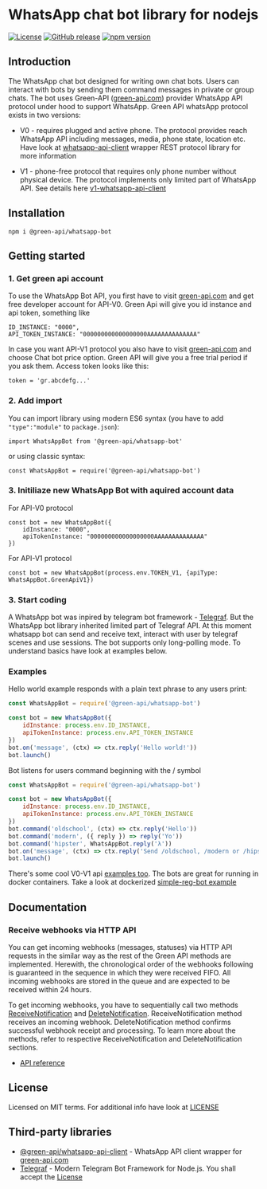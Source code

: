 # WhatsApp chat bot library for nodejs
[![License](https://img.shields.io/badge/License-MIT-yellow.svg)](https://github.com/green-api/whatsapp-bot/blob/master/LICENSE)
[![GitHub release](https://img.shields.io/github/v/release/green-api/whatsapp-bot.svg)](https://github.com/green-api/whatsapp-bot/releases)
[![npm version](https://badge.fury.io/js/%40green-api%2Fwhatsapp-bot.svg)](https://www.npmjs.com/package/@green-api/whatsapp-bot)


## Introduction

The WhatsApp chat bot designed for writing own chat bots. Users can interact with bots by sending them command messages in private or group chats. The bot uses Green-API ([green-api.com](https://green-api.com)) provider WhatsApp API protocol under hood to support WhatsApp. Green API whatsApp protocol exists in two versions: 
* V0 - requires plugged and active phone. The protocol provides reach WhatsApp API including messages, media, phone state, location etc. Have look at  [whatsapp-api-client](https://github.com/green-api/whatsapp-api-client) wrapper REST protocol library for more information
- V1  - phone-free protocol that requires only phone number without physical device. The protocol implements only limited part of WhatsApp API. See details here [v1-whatsapp-api-client](https://github.com/green-api/v1-whatsapp-api-client) 

## Installation

```
npm i @green-api/whatsapp-bot
```

## Getting started  

### 1. Get green api account

To use the WhatsApp Bot API, you first have to visit [green-api.com](https://green-api.com) and get free developer account for API-V0. Green Api will give you id instance and api token, something like 
```
ID_INSTANCE: "0000",
API_TOKEN_INSTANCE: "000000000000000000AAAAAAAAAAAAAA"
```

In case you want API-V1 protocol you also have to visit [green-api.com](https://green-api.com) and choose Chat bot price option. Green API will give you a free trial period if you ask them. Access token looks like this:
```
token = 'gr.abcdefg...'
```

### 2. Add import

You can import library using modern ES6 syntax (you have to add ``"type":"module"`` to ``package.json``):
```
import WhatsAppBot from '@green-api/whatsapp-bot'
```
or using classic syntax:
```
const WhatsAppBot = require('@green-api/whatsapp-bot')
```
### 3. Initiliaze new WhatsApp Bot with aquired account data

For API-V0 protocol
```
const bot = new WhatsAppBot({
    idInstance: "0000",
    apiTokenInstance: "000000000000000000AAAAAAAAAAAAAA"
})
```
For API-V1 protocol
```
const bot = new WhatsAppBot(process.env.TOKEN_V1, {apiType: WhatsAppBot.GreenApiV1})
```

### 3. Start coding

A WhatsApp bot was inpired by telegram bot framework - [Telegraf](https://telegraf.js.org). But the WhatsApp bot library inherited limited part of Telegraf API. At this moment whatsapp bot can send and receive text, interact with user by telegraf scenes and use sessions. The bot supports only long-polling mode. To understand basics have look at examples below.

### Examples
Hello world example responds with a plain text phrase to any users print:

```js
const WhatsAppBot = require('@green-api/whatsapp-bot')

const bot = new WhatsAppBot({
    idInstance: process.env.ID_INSTANCE,
    apiTokenInstance: process.env.API_TOKEN_INSTANCE
})
bot.on('message', (ctx) => ctx.reply('Hello world!'))
bot.launch()
```
Bot listens for users command beginning with the / symbol
```js
const WhatsAppBot = require('@green-api/whatsapp-bot')

const bot = new WhatsAppBot({
    idInstance: process.env.ID_INSTANCE,
    apiTokenInstance: process.env.API_TOKEN_INSTANCE
})
bot.command('oldschool', (ctx) => ctx.reply('Hello'))
bot.command('modern', ({ reply }) => reply('Yo'))
bot.command('hipster', WhatsAppBot.reply('λ'))
bot.on('message', (ctx) => ctx.reply('Send /oldschool, /modern or /hipster to launch bot'))
bot.launch()
```

There's some cool V0-V1 api [examples too](docs/examples/). The bots are great for running in docker containers. Take a look at dockerized [simple-reg-bot example](https://github.com/green-api/simple-reg-bot)

## Documentation

### Receive webhooks via HTTP API

You can get incoming webhooks (messages, statuses) via HTTP API requests in the similar way as the rest of the Green API methods are implemented. Herewith, the chronological order of the webhooks following is guaranteed in the sequence in which they were received FIFO. All incoming webhooks are stored in the queue and are expected to be received within 24 hours.

To get incoming webhooks, you have to sequentially call two methods <a href="https://green-api.com/en/docs/api/receiving/technology-http-api/ReceiveNotification/">ReceiveNotification</a> and <a href="https://green-api.com/en/docs/api/receiving/technology-http-api/DeleteNotofication/">DeleteNotification</a>. ReceiveNotification method receives an incoming webhook. DeleteNotification method confirms successful webhook receipt and processing. To learn more about the methods, refer to respective ReceiveNotification and DeleteNotification sections.

* [API reference](docs/README.MD)

## License

Licensed on MIT terms. For additional info have look at [LICENSE](LICENSE)

## Third-party libraries

* [@green-api/whatsapp-api-client](https://github.com/green-api/whatsapp-api-client) -  WhatsApp API client wrapper for [green-api.com](https://green-api.com)
* [Telegraf](https://github.com/telegraf/telegraf) - Modern Telegram Bot Framework for Node.js. You shall accept the [License](https://github.com/telegraf/telegraf/blob/develop/LICENSE)
